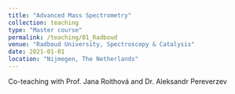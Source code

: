 ```yaml
---
title: "Advanced Mass Spectrometry"
collection: teaching
type: "Master course"
permalink: /teaching/01_Radboud
venue: "Radboud University, Spectroscopy & Catalysis"
date: 2021-01-01
location: "Nijmegen, The Netherlands"
---
```

Co-teaching with Prof. Jana Roithová and Dr. Aleksandr Pereverzev

